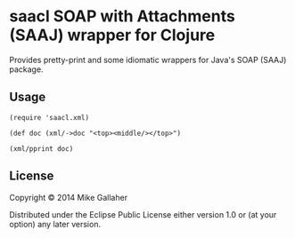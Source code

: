 # saacl SOAP with Attachments (SAAJ) wrapper for Clojure

Provides pretty-print and some idiomatic wrappers for Java's SOAP (SAAJ) package.


## Usage

```
(require 'saacl.xml)

(def doc (xml/->doc "<top><middle/></top>")

(xml/pprint doc)
```

## License

Copyright © 2014 Mike Gallaher

Distributed under the Eclipse Public License either version 1.0 or (at
your option) any later version.
